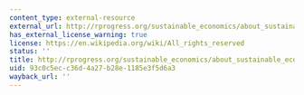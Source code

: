 ```yaml
---
content_type: external-resource
external_url: http://rprogress.org/sustainable_economics/about_sustainable_economics.htm
has_external_license_warning: true
license: https://en.wikipedia.org/wiki/All_rights_reserved
status: ''
title: http://rprogress.org/sustainable_economics/about_sustainable_economics.htm
uid: 93c0c5ec-c36d-4a27-b28e-1185e3f5d6a3
wayback_url: ''
---
```

